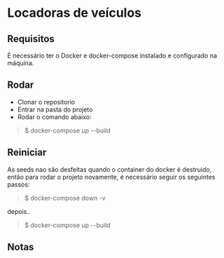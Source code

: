 # Locadoras de veículos

## Requisitos

É necessário ter o Docker e docker-compose instalado e configurado na máquina.

## Rodar

- Clonar o repositorio
- Entrar na pasta do projeto
- Rodar o comando abaixo:

> $ docker-compose up --build

## Reiniciar

As seeds nao são desfeitas quando o container do docker é destruido, então para rodar o projeto novamente, é necessário seguir os seguintes passos:

> $ docker-compose down -v

depois..
> $ docker-compose up --build

## Notas


